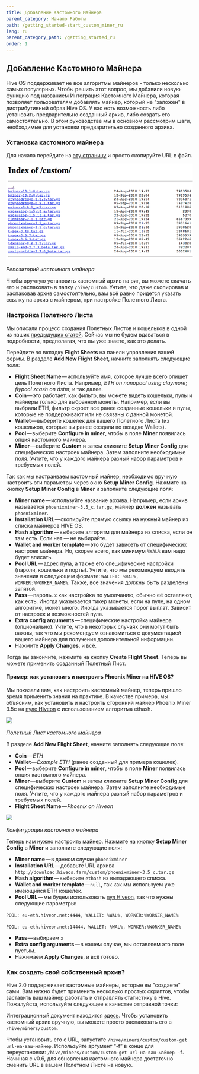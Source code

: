 ```yaml
---
title: Добавление Кастомного Майнера
parent_category: Начало Работы
path: /getting_started-start_custom_miner_ru
lang: ru
parent_category_path: /getting_started_ru
order: 1
---
```


## Добавление Кастомного Майнера
Hive OS поддерживает не все алгоритмы майнеров - только несколько самых популярных. Чтобы решить этот вопрос, мы добавили новую функцию под названием Интеграция Кастомного Майнера, которая позволяет пользователям добавлять майнер, который не "заложен" в дистрибутивный образ Hive OS. У вас есть возможность либо установить предварительно созданный архив, либо создать его самостоятельно. В этом руководстве мы в основном рассмотрим шаги, необходимые для установки предварительно созданного архива.

### Установка кастомного майнера
Для начала перейдите на <a href="http://download.hiveos.farm/custom/">эту страницу</a> и просто скопируйте URL в файл.

<img
  src="https://github.com/minershive/hiveon-kb/raw/master/images/start_custom_miner/custom_miners.png?sanitize=true" data-canonical-src="https://github.com/minershive/hiveon-kb/raw/master/images/start_custom_miner/custom_miners.png"
  />

_Репозиторий кастомного майнера_

Чтобы вручную установить кастомный архив на риг, вы можете скачать его и распаковать в папку `/hive/custom`. Учтите, что даже скопировав и распаковав архив самостоятельно, вам всё равно придется указать ссылку на архив с майнером, при настройке Полетного Листа.

### Настройка Полетного Листа
Мы описали процесс создания Полетных Листов и кошельков в одной из наших [предыдущих статей](getting_started\start_dashboard_setup_ru.md). Сейчас мы не будем вдаваться в подробности, предполагая, что вы уже знаете, как это делать.

Перейдите во вкладку **Flight Sheets** на панели управления вашей фермы. В разделе **Add New Flight Sheet**, начните заполнять следующие поля:

* __Flight Sheet Name__ — используйте имя, которое лучше всего опишет цель Полетного Листа. Например, _ETH on nanopool using claymore_; _flypool zcash on dstm_; и так далее.
* __Coin__ — это работает, как фильтр, вы можете видеть кошельки, пулы и майнеры только для выбранной монеты. Например, если вы выбрали ETH, фильтр скроет все ранее созданные кошельки и пулы, которые не поддерживают или не связаны с данной монетой.
* __Wallet__ — выберите кошелек для вашего Полетного Листа (из кошельков, которые вы ранее создали во вкладке Wallets).
* __Pool__ — выберите **Configure in miner**, чтобы в поле **Miner** появилась опция кастомного майнера.
* __Miner__ — выберите **Custom** и затем кликните **Setup Miner Config** для специфических настроек майнера. Затем заполните необходимые поля. Учтите, что у каждого майнера разный набор параметров и требуемых полей.

Так как мы настраиваем кастомный майнер, необходимо вручную настроить эти параметры через окно **Setup Miner Config**. Нажмите на кнопку **Setup Miner Config** в **Miner** и заполните следующие поля:

* __Miner name__ — используйте название архива. Например, если архив называется `phoenixminer-3.5_c.tar.gz`, майнер **должен** называть `phoenixminer`.
* __Installation URL__ — скопируйте прямую ссылку на нужный майнер из списка майнеров HIVE OS.
* __Hash algorithm__ — выберите алгоритм для майнера из списка, если он там есть. Если нет — не выбирайте.
* __Wallet and worker template__ — это будет зависеть от специфических настроек майнера. Но, скорее всего, как минимум `%WAL%` вам надо будет вписать.
* __Pool URL__ — адрес пула, а также его специфические настройки (пароли, кошельки и порты). Учтите, что мы рекомендуем вводить значения в следующем формате: `WALLET: %WAL%, WORKER:%WORKER_NAME%`. Также, все значения должны быть разделены запятой.
* __Pass__ — пароль. `x` как настройка по умолчанию, обычно её оставляют, как есть. Иногда указывается тикер монеты, если на пуле, на одном алгоритме, монет много. Иногда указывается порог выплат. Зависит от настроек и возможностей пула.
* __Extra config arguments__ — специфические настройка майнера (опционально). Учтите, что в некоторых случаях они могут быть важны, так что мы рекомендуем ознакомиться с документацией вашего майнера для получения дополнительной информации.
* Нажмите **Apply Changes**, и всё.

Когда вы закончите, нажмите на кнопку **Create Flight Sheet**. Теперь вы можете применить созданный Полетный Лист.

#### Пример: как установить и настроить Phoenix Miner на HIVE OS?
Мы показали вам, как настроить кастомный майнер, теперь пришло время применить знания на практике. В качестве примера, мы объясним, как установить и настроить сторонний майнер Phoenix Miner 3.5c на <a href="https://www.hiveon.net/"> пуле Hiveon</a> с использованием алгоритма ethash.

<img
  src="https://github.com/minershive/hiveon-kb/raw/master/images/start_custom_miner/custom_fs.gif?sanitize=true" data-canonical-src="https://github.com/minershive/hiveon-kb/raw/master/images/start_custom_miner/custom_fs.gif"
  />

_Полетный Лист кастомного майнера_

В разделе **Add New Flight Sheet**, начните заполнять следующие поля:

* __Coin__ — _ETH_
* __Wallet__ — _Example ETH_ (ранее созданный для примера кошелек).
* __Pool__ — выберите **Configure in miner**, чтобы в поле **Miner** появилась опция кастомного майнера.
* __Miner__ — выберите **Custom** и затем кликните **Setup Miner Config** для специфических настроек майнера. Затем заполните необходимые поля. Учтите, что у каждого майнера разный набор параметров и требуемых полей.
* __Flight Sheet Name__ — _Phoenix on Hiveon_

<img
  src="https://github.com/minershive/hiveon-kb/raw/master/images/start_custom_miner/custom_conf.gif?sanitize=true" data-canonical-src="https://github.com/minershive/hiveon-kb/raw/master/images/start_custom_miner/custom_conf.gif"
  />

_Конфигурация кастомного майнера_

Теперь нам нужно настроить майнер. Нажмите на кнопку **Setup Miner Config** в **Miner** и заполните следующие поля:

* __Miner name__ — в данном случае `phoenixminer`
* __Installation URL__ — добавьте URL архива `http://download.hiveos.farm/custom/phoenixminer-3.5_c.tar.gz`
* __Hash algorithm__ — выберите `ethash` из выпадающего списка.
* __Wallet and worker template__ — `null`, так как мы используем уже имеющийся ETH кошелек.
* __Pool URL__ — мы будем использовать <a href="https://www.hiveon.net/"> пул Hiveon</a>, так что нужны следующие параметры:

`POOL: eu-eth.hiveon.net:4444, WALLET: %WAL%, WORKER:%WORKER_NAME%`

`POOL: eu-eth.hiveon.net:14444, WALLET: %WAL%, WORKER:%WORKER_NAME%`

* __Pass__ — выбираем `x`
* __Extra config arguments__ — в нашем случае, мы оставляем это поле пустым.
* Нажимаем **Apply Changes**, и всё готово.

### Как создать свой собственный архив?
Hive 2.0 поддерживает кастомные майнеры, которые вы "создаете" сами. Вам нужно будет применить несколько простых скриптов, чтобы заставить ваш майнер работать и отправлять статистику в Hive. Пожалуйста, используйте следующее в качестве отправной точки:


Интеграционный документ находится <a href="https://github.com/minershive/hiveos-linux/blob/master/hive/miners/custom/README.md">здесь</a>. Чтобы установить кастомный архив вручную, вы можете просто распаковать его в `/hive/miners/custom`.

Чтобы установить его с URL, запустите `/hive/miners/custom/custom-get url-на-ваш-майнер`. Используйте аргумент “-f” в конце для переустановки: `/hive/miners/custom/custom-get url-на-ваш-майнер -f`. Начиная с v0.6, для обновления кастомного майнера достаточно сменить URL в вашем Полетном Листе на новую.
